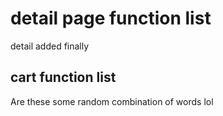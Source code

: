 # detail page function list
detail added finally

## cart function list

Are these some random combination of words lol


